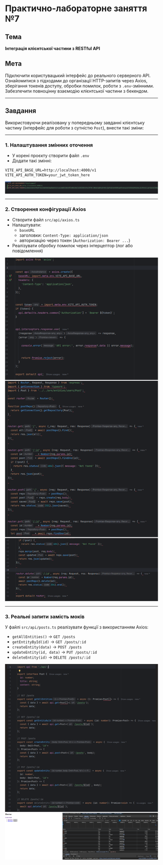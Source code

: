 # Практично-лабораторне заняття №7

## Тема  
**Інтеграція клієнтської частини з RESTful API**

## Мета  
Підключити користувацький інтерфейс до реального серверного API.  
Ознайомитися з підходами до організації HTTP-запитів через Axios, зберігання токенів доступу, обробки помилок, роботи з `.env`-змінними.  
Забезпечити повноцінну взаємодію клієнтської частини з бекендом.

---

## Завдання

Використовуючи реалізовану у попередньому завданні клієнтську частину (інтерфейс для роботи з сутністю `Post`), внести такі зміни:

---

### 1. Налаштування змінних оточення

- У корені проєкту створити файл `.env`
- Додати такі змінні:

```env
VITE_API_BASE_URL=http://localhost:4000/v1
VITE_API_AUTH_TOKEN=your_jwt_token_here
```

![env config](https://github.com/itassumi/PR_1_2_3_4_5_6_7/blob/0f44fbdd3b67abbc0cf06bd0f7e7a535b8547f69/PR_1_2_4_5_6_7/PR_7/screen/1.png)

---

### 2. Створення конфігурації Axios

- Створити файл `src/api/axios.ts`
- Налаштувати:
  - `baseURL`
  - заголовки: `Content-Type: application/json`
  - авторизацію через токен (`Authorization: Bearer ...`)
- Реалізувати обробку помилок через інтерцептор (лог або повідомлення)

![axios 1](https://github.com/itassumi/PR_1_2_3_4_5_6_7/blob/0f44fbdd3b67abbc0cf06bd0f7e7a535b8547f69/PR_1_2_4_5_6_7/PR_7/screen/2.png)  
![axios 2](https://github.com/itassumi/PR_1_2_3_4_5_6_7/blob/0f44fbdd3b67abbc0cf06bd0f7e7a535b8547f69/PR_1_2_4_5_6_7/PR_7/screen/3.png)  
![axios 3](https://github.com/itassumi/PR_1_2_3_4_5_6_7/blob/0f44fbdd3b67abbc0cf06bd0f7e7a535b8547f69/PR_1_2_4_5_6_7/PR_7/screen/3_2.png)

---

### 3. Реальні запити замість моків

У файлі `src/api/posts.ts` реалізувати функції з використанням Axios:

- `getAllEntities()` → `GET /posts`
- `getEntityById(id)` → `GET /posts/:id`
- `createEntity(data)` → `POST /posts`
- `updateEntity(id, data)` → `PUT /posts/:id`
- `deleteEntity(id)` → `DELETE /posts/:id`

![posts 1](https://github.com/itassumi/PR_1_2_3_4_5_6_7/blob/0f44fbdd3b67abbc0cf06bd0f7e7a535b8547f69/PR_1_2_4_5_6_7/PR_7/screen/4.png)  
![posts 2](https://github.com/itassumi/PR_1_2_3_4_5_6_7/blob/0f44fbdd3b67abbc0cf06bd0f7e7a535b8547f69/PR_1_2_4_5_6_7/PR_7/screen/5.png)
